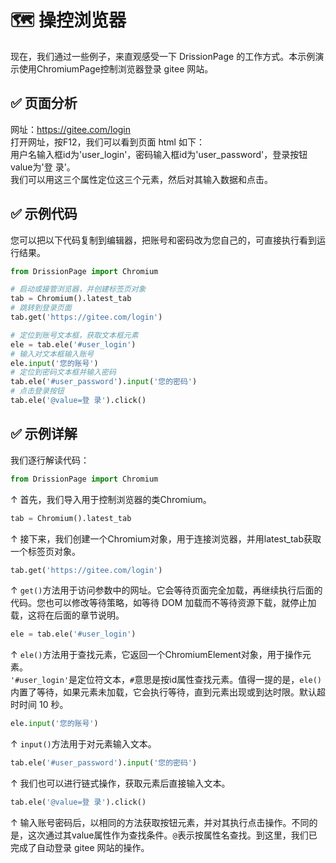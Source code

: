 # 🗺️ 操控浏览器

现在，我们通过一些例子，来直观感受一下 DrissionPage 的工作方式。本示例演示使用ChromiumPage控制浏览器登录 gitee 网站。

## ✅️ 页面分析

网址：https://gitee.com/login  
打开网址，按F12，我们可以看到页面 html 如下：  
用户名输入框id为'user_login'，密码输入框id为'user_password'，登录按钮value为'登 录'。  
我们可以用这三个属性定位这三个元素，然后对其输入数据和点击。

## ✅️ 示例代码

您可以把以下代码复制到编辑器，把账号和密码改为您自己的，可直接执行看到运行结果。

```python
from DrissionPage import Chromium

# 启动或接管浏览器，并创建标签页对象
tab = Chromium().latest_tab
# 跳转到登录页面
tab.get('https://gitee.com/login')

# 定位到账号文本框，获取文本框元素
ele = tab.ele('#user_login')
# 输入对文本框输入账号
ele.input('您的账号')
# 定位到密码文本框并输入密码
tab.ele('#user_password').input('您的密码')
# 点击登录按钮
tab.ele('@value=登 录').click()
```

## ✅️ 示例详解

我们逐行解读代码：

```python
from DrissionPage import Chromium
```

↑ 首先，我们导入用于控制浏览器的类Chromium。

```python
tab = Chromium().latest_tab
```

↑ 接下来，我们创建一个Chromium对象，用于连接浏览器，并用latest_tab获取一个标签页对象。

```python
tab.get('https://gitee.com/login')
```

↑ `get()`方法用于访问参数中的网址。它会等待页面完全加载，再继续执行后面的代码。您也可以修改等待策略，如等待 DOM 加载而不等待资源下载，就停止加载，这将在后面的章节说明。

```python
ele = tab.ele('#user_login')
```

↑ `ele()`方法用于查找元素，它返回一个ChromiumElement对象，用于操作元素。  
`'#user_login'`是定位符文本，`#`意思是按id属性查找元素。值得一提的是，`ele()`内置了等待，如果元素未加载，它会执行等待，直到元素出现或到达时限。默认超时时间 10 秒。

```python
ele.input('您的账号')
```

↑ `input()`方法用于对元素输入文本。

```python
tab.ele('#user_password').input('您的密码')
```

↑ 我们也可以进行链式操作，获取元素后直接输入文本。

```python
tab.ele('@value=登 录').click()
```

↑ 输入账号密码后，以相同的方法获取按钮元素，并对其执行点击操作。不同的是，这次通过其value属性作为查找条件。`@`表示按属性名查找。到这里，我们已完成了自动登录 gitee 网站的操作。
```